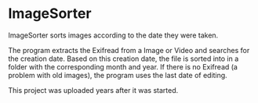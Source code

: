 # ImageSorter
ImageSorter sorts images according to the date they were taken. 

The program extracts the Exifread from a Image or Video and searches for the creation date. Based on this creation date, the file is sorted into in a folder with the corresponding month and year. If there is no Exifread (a problem with old images), the program uses the last date of editing.

This project was uploaded years after it was started.
